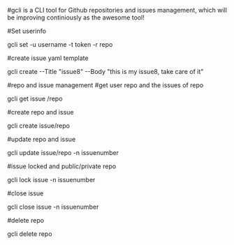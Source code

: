 #gcli is a CLI tool for Github repositories and issues management,
which will be improving continiously as the awesome tool!

#Set userinfo

gcli set  -u username -t token -r repo

#create issue yaml template

gcli create --Title "issue8" --Body "this is my issue8, take care of it"

#repo and issue management
#get user repo and the issues of repo

gcli get issue /repo
 
#create repo and issue

gcli create issue/repo

#update repo and issue

gcli update issue/repo -n issuenumber

#issue locked and public/private repo

gcli lock issue -n issuenumber 

#close issue

gcli close issue -n issuenumber

#delete repo

gcli delete repo
